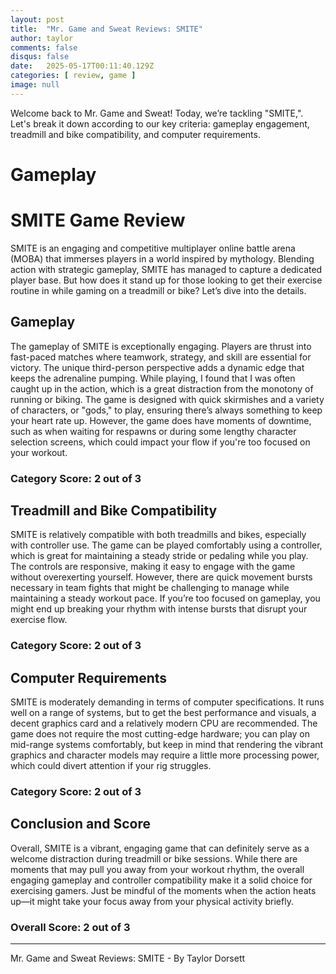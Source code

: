 ```yaml
---
layout: post
title:  "Mr. Game and Sweat Reviews: SMITE"
author: taylor
comments: false
disqus: false
date:   2025-05-17T00:11:40.129Z
categories: [ review, game ]
image: null
---
```


Welcome back to Mr. Game and Sweat! Today, we’re tackling "SMITE,". Let's break it down according to our key criteria: gameplay engagement, treadmill and bike compatibility, and computer requirements.

# Gameplay

# SMITE Game Review

SMITE is an engaging and competitive multiplayer online battle arena (MOBA) that immerses players in a world inspired by mythology. Blending action with strategic gameplay, SMITE has managed to capture a dedicated player base. But how does it stand up for those looking to get their exercise routine in while gaming on a treadmill or bike? Let’s dive into the details.

## Gameplay

The gameplay of SMITE is exceptionally engaging. Players are thrust into fast-paced matches where teamwork, strategy, and skill are essential for victory. The unique third-person perspective adds a dynamic edge that keeps the adrenaline pumping. While playing, I found that I was often caught up in the action, which is a great distraction from the monotony of running or biking. The game is designed with quick skirmishes and a variety of characters, or "gods," to play, ensuring there’s always something to keep your heart rate up. However, the game does have moments of downtime, such as when waiting for respawns or during some lengthy character selection screens, which could impact your flow if you're too focused on your workout.

### Category Score: 2 out of 3

## Treadmill and Bike Compatibility

SMITE is relatively compatible with both treadmills and bikes, especially with controller use. The game can be played comfortably using a controller, which is great for maintaining a steady stride or pedaling while you play. The controls are responsive, making it easy to engage with the game without overexerting yourself. However, there are quick movement bursts necessary in team fights that might be challenging to manage while maintaining a steady workout pace. If you’re too focused on gameplay, you might end up breaking your rhythm with intense bursts that disrupt your exercise flow.

### Category Score: 2 out of 3

## Computer Requirements

SMITE is moderately demanding in terms of computer specifications. It runs well on a range of systems, but to get the best performance and visuals, a decent graphics card and a relatively modern CPU are recommended. The game does not require the most cutting-edge hardware; you can play on mid-range systems comfortably, but keep in mind that rendering the vibrant graphics and character models may require a little more processing power, which could divert attention if your rig struggles.

### Category Score: 2 out of 3

## Conclusion and Score

Overall, SMITE is a vibrant, engaging game that can definitely serve as a welcome distraction during treadmill or bike sessions. While there are moments that may pull you away from your workout rhythm, the overall engaging gameplay and controller compatibility make it a solid choice for exercising gamers. Just be mindful of the moments when the action heats up—it might take your focus away from your physical activity briefly. 

### Overall Score: 2 out of 3

---

Mr. Game and Sweat Reviews: SMITE - By Taylor Dorsett
